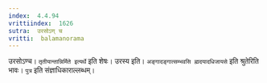 ```yaml
---
index:  4.4.94
vrittiindex:  1626
sutra:  उरसोऽण् च
vritti:  balamanorama 
---
```


उरसोऽण्च। `तृतीयान्तान्निर्मिते इत्यर्थे` इति शेषः। उरस्य इति। `अङ्गादङ्गात्सम्भवसि ह्मदयादधिजायसे` इति श्रुतेरिति भावः। `पुत्र` इति संज्ञाधिकाराल्लब्धम्।


